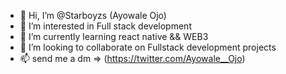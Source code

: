- 👋 Hi, I’m @Starboyzs (Ayowale Ojo)
- 👀 I’m interested in Full stack development
- 🌱 I’m currently learning react native && WEB3
- 💞️ I’m looking to collaborate on Fullstack development projects
- 📫 send me a dm => (https://twitter.com/Ayowale__Ojo)

<!---
Starboyzs/Starboyzs is a ✨ special ✨ repository because its `README.md` (this file) appears on your GitHub profile.
You can click the Preview link to take a look at your changes.
--->
